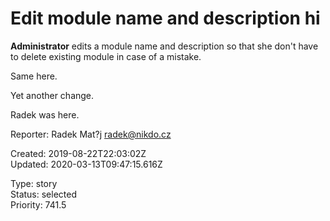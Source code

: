# Edit module name and description hi

**Administrator** edits a module name and description so that she don't have to delete existing module in case of a mistake.

Same here.

Yet another change.

Radek was here.

Reporter: Radek Mat?j <radek@nikdo.cz>  

Created: 2019-08-22T22:03:02Z  
Updated: 2020-03-13T09:47:15.616Z

Type: story  
Status: selected  
Priority: 741.5
